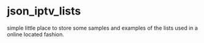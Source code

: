 # json_iptv_lists
simple little place to store some samples and examples of the lists used in a online located fashion.
